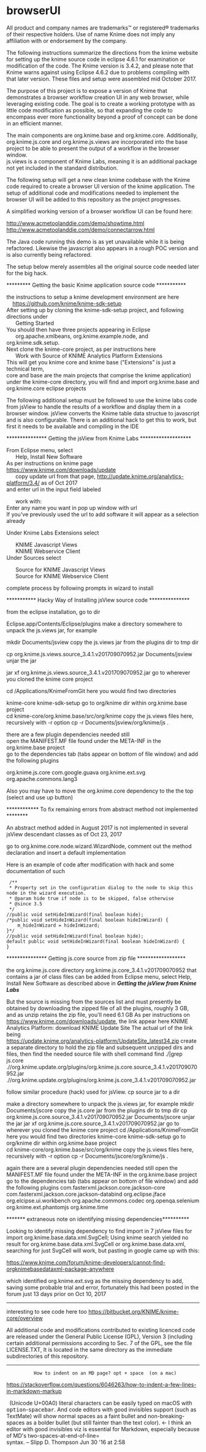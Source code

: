 # browserUI
All product and company names are trademarks™ or registered® trademarks of their respective holders. 
Use of name Knime does not imply any affiliation with or endorsement by the company.   

The following instructions summarize the directions from the knime website for setting 
up the knime source code in eclipse 4.6.1 for examination or modification of the code. 
The Knime version is 3.4.2, and please note that Knime warns against using Eclipse 4.6.2 
due to problems compiling with that later version. These files and setup were assembled 
mid October 2017.  

The purpose of this project is to expose a version of Knime that demonstrates a 
browser workflow creation UI in any web browser, while leveraging existing code. 
The goal is to create a working prototype with as little code modification as possible, 
so that expanding the code to encompass ever more functionality beyond a proof of 
concept can be done in an efficient manner.  

The main components are org.knime.base and org.knime.core. Additionally, 
org.knime.js.core and org.knime.js.views are incorporated into the base project 
to be able to present the output of a workflow in the browser window.  
js.views is a component of Knime Labs, meaning it is an additional package not 
yet included in the standard distribution.  

The following setup will get a new clean knime codebase with the Knime code required 
to create a browser UI version of the knime application. The setup of additional code and
modifications needed to implement the browser UI will be added to this repository 
as the project progresses.   

A simplified working version of a browser workflow UI can be found here:  

http://www.acmetoolanddie.com/demo/showtime.html  
http://www.acmetoolanddie.com/demo/connectarrow.html  

The Java code running this demo is as yet unavailable while it is being refactored.
Likewise the javascript also appears in a rough POC version and is also currently 
being refactored.   

The setup below merely assembles all the original source code needed later for the big hack.  

********* Getting the basic Knime application source code ***********  
 
the instructions to setup a knime development environment are here  
    https://github.com/knime/knime-sdk-setup	 
After setting up by cloning the knime-sdk-setup project, and following directions under  
      Getting Started  
You should then have three projects appearing in Eclipse  
      org.apache.xmlbeans, org.knime.example.node, and org.knime.sdk.setup.  
Next clone the knime-core project, as per instructions here   
      Work with Source of KNIME Analytics Platform Extensions  
This will get you knime core and knime base ("Extensions" is just a technical term,  
core and base are the main projects that comprise the knime application)  
under the knime-core directory, you will find and import org.knime.base and org.knime.core eclipse projects  
    
The following additional setup must be followed to use the knime labs code from
jsView to handle the results of a workflow and display them in a browser window. 
jsView converts the Knime table data structue to javascript and is also configurable. 
There is an additional hack to get this to work, but first it needs to be available 
and compiling in the IDE  
  
*************** Getting the jsView from Knime Labs *******************  
  
From Eclipse menu, select  
      Help, Install New Software  
As per instructions on knime page https://www.knime.com/downloads/update  
      copy update url from that page, http://update.knime.org/analytics-platform/3.4/ as of Oct 2017  
and enter url in the input field labeled   

      work with:  
Enter any name you want in pop up window with url    
If you've previously used the url to add software it will appear as a selection already  
    
Under Knime Labs Extensions select 

      KNIME Javascript Views  
      KNIME Webservice Client  
Under Sources select   

      Source for KNIME Javascript Views  
      Source for KNIME Webservice Client  
  
complete process by following prompts in wizard to install  

*********** Hacky Way of Installing jsView source code ***************  

from the eclipse installation, go to dir

   Eclipse.app/Contents/Eclipse/plugins
make a directory somewhere to unpack the js.views jar, for example

   mkdir Documents/jsview
copy the js.views jar from the plugins dir to tmp dir

   cp org.knime.js.views.source_3.4.1.v201709070952.jar Documents/jsview
unjar the jar

   jar xf org.knime.js.views.source_3.4.1.v201709070952.jar
go to wherever you cloned the knime core project

   cd /Applications/KnimeFromGit
here you would find two directories

   knime-core   knime-sdk-setup
go to org/knime dir within org.knime.base project   
   cd knime-core/org.knime.base/src/org/knime
copy the js.views files here, recursively with -r option
   cp -r Documents/jsview/org/knime/js .

there are a few plugin dependencies needed still  
open the MANIFEST.MF file found under the META-INF in the org.knime.base project  
go to the dependencies tab (tabs appear on bottom of file window) and add the following plugins 

  org.knime.js.core
  com.google.guava
  org.knime.ext.svg
  org.apache.commons.lang3
  
Also you may have to move the org.knime.core dependency to the the top (select and use up button)

************ To fix remaining errors from abstract method not implemented ********

An abstract method added in August 2017 is not implemented in several jsView descendant classes as of Oct 23, 2017

go to org.knime.core.node.wizard.WizardNode, comment out the method declaration and insert a default implementation 

Here is an example of code after modification with hack and some documentation of such
     
     /**
     * Property set in the configuration dialog to the node to skip this node in the wizard execution.
     * @param hide true if node is to be skipped, false otherwise
     * @since 3.5
     */
    //public void setHideInWizard(final boolean hide);
    /*public void setHideInWizard(final boolean hideInWizard) {
        m_hideInWizard = hideInWizard;
    }*/
    //public void setHideInWizard(final boolean hide);
    default public void setHideInWizard(final boolean hideInWizard) {
    }
    
*************** Getting js.core source from zip file ******************

the org.knime.js.core directory org.knime.js.core_3.4.1.v201709070952 
that contains a jar of class files can be added from Eclipse menu, select
   Help, Install New Software
as described above in ***Getting the jsView from Knime Labs***

But the source is missing from the sources list and must presently be obtained 
by downloading the zipped file of all the plugins, roughly 3 GB, and as unzip 
retains the zip file, you'll need 6.1 GB
As per instructions on https://www.knime.com/downloads/update, the link appear here
   KNIME Analytics Platform: download KNIME Update Site
The actual url of the link being   
   https://update.knime.org/analytics-platform/UpdateSite_latest34.zip
create a separate directory to hold the zip file and subsequent unzipped dirs and 
files, then find the needed source file with shell command
   find ./|grep js.core
   .//org.knime.update.org/plugins/org.knime.js.core.source_3.4.1.v201709070952.jar
   .//org.knime.update.org/plugins/org.knime.js.core_3.4.1.v201709070952.jar

follow similar procedure (hack) used for jsView. cp source jar to a dir

make a directory somewhere to unpack the js.views jar, for example
   mkdir Documents/jscore
copy the js.core jar from the plugins dir to tmp dir
   cp org.knime.js.core.source_3.4.1.v201709070952.jar Documents/jscore
unjar the jar
   jar xf org.knime.js.core.source_3.4.1.v201709070952.jar
go to wherever you cloned the knime core project
   cd /Applications/KnimeFromGit
here you would find two directories
   knime-core   knime-sdk-setup
go to org/knime dir within org.knime.base project   
   cd knime-core/org.knime.base/src/org/knime
copy the js.views files here, recursively with -r option
   cp -r Documents/jscore/org/knime/js .

again there are a several plugin dependencies needed still
open the MANIFEST.MF file found under the META-INF in the org.knime.base project
go to the dependencies tab (tabs appear on bottom of file window) and add the following plugins
  com.fasterxml.jackson.core.jackson-core
  com.fasterxml.jackson.core.jackson-databind
  org.eclipse.jface
  org.elcipse.ui.workbench
  org.apache.commons.codec
  org.openqa.selenium
  org.knime.ext.phantomjs
  org.knime.time

 
******* extraneous note on identifying missing dependencies**********

Looking to identify missing dependency to find import in 7 jsView files for
   import org.knime.base.data.xml.SvgCell;
Using knime search yielded no result for org.knime.base.data.xml.SvgCell or org.knime.base.data.xml, 
searching for just SvgCell will work, but pasting in google came up with this:
  
   https://www.knime.com/forum/knime-developers/cannot-find-orgknimebasedataxml-package-anywhere

which identified 
   org.knime.ext.svg
as the missing dependency to add, saving some probable trial and error, fortunately this had been posted in the
forum just 13 days prior on Oct 10, 2017

************************************************************************
interesting to see code here too https://bitbucket.org/KNIME/knime-core/overview

All additional code and modifications contributed to existing licenced code are 
released under the General Public License (GPL), Version 3 (including certain 
additional permissions according to Sec. 7 of the GPL, see the file LICENSE.TXT, 
It is located in the same directory as the immediate subdirectories of 
this repository. 

***************************************************************************************
              How to indent on an MD page? opt + space  (on a mac)
https://stackoverflow.com/questions/6046263/how-to-indent-a-few-lines-in-markdown-markup  
	
&nbsp; (Unicode U+00A0) literal characters can be easily typed on macOS with <kbd>option</kbd>-<kbd>spacebar</kbd>. And code editors with good invisibles support (such as TextMate) will show normal spaces as a faint bullet and non-breaking-spaces as a bolder bullet (but still fainter than the text color). ← I think an editor with good invisibles viz is essential for Markdown, especially because of MD's two-spaces-at-end-of-line=<br/> syntax. – Slipp D. Thompson Jun 30 '16 at 2:58 
